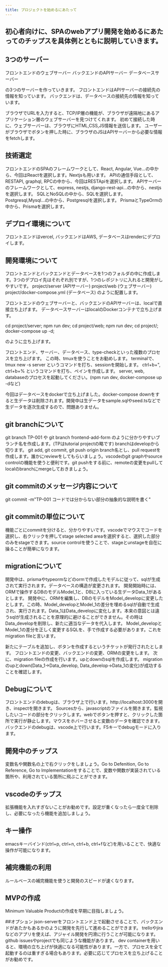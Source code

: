 ```yaml
---
title: プロジェクトを始めるにあたって
---
```


## 初心者向けに、SPAのwebアプリ開発を始めるにあたってのチップスを具体例とともに説明していきます。

## 3つのサーバー
フロントエンドのウェブサーバー
バックエンドのAPIサーバー
データベースサーバー

の3つのサーバーを作っていきます。
フロントエンドはAPIサーバーの接続先の情報を知っています。
バックエンドは、データベースの接続先の情報を知っています。

ブラウザでURLを入力すると、TCP/IP層の機能が、ブラウザが遠隔地にあるアプリケーション層のウェブサーバーを見つけてくれます。
初めて接続した時に、ウェブサーバーは、ブラウザにHTML,CSS,JS情報を送信します。
ユーザーがブラウザでボタンを押した時に、ブラウザのJSはAPIサーバーから必要な情報をfetchします。


## 技術選定
フロントエンドのSPAのフレームワークとして、React, Angular, Vue...の中から、今回はReactを選択します。Nextjsも用います。
APIの通信手段として、RESTAPI, graphql, RPCの中から、今回はRESTApiを選択します。
APIサーバーのフレームワークとして、express, nestjs, django-rest-api...の中から、nestjsを選択します。
SQLとNoSQLの中から、SQLを選択します。Postgresql,Mysql...の中から、Postgresqlを選択します。
PrismaとTypeOrmの中から、Prismaを選択します。

## デプロイ環境について
フロントエンドはvercel, バックエンドはAWS, データベースはrenderにデプロイします。

## 開発環境について
フロントエンドとバックエンドとデータベースを1つのフォルダの中に作成します。3つのデプロイ先はそれぞれ別ですが、1つのレポジトリに入れると開発がしやすいです。
project/server (APIサーバー)
project/web (ウェブサーバー)
project/docker-compose.yml (データベース)
のように配置します。

フロントエンドのウェブサーバーと、バックエンドのAPIサーバーは、localで直接立ち上げます。
データベースサーバーはlocalのDockerコンテナで立ち上げます。

cd project/server; npm run dev;
cd project/web; npm run dev;
cd project/; docker-compose up -d;

のように立ち上げます。

フロントエンド、サーバー、データベース、type-checkといった複数のプロセスを立ち上げます。
この時、tmuxを使うことをお勧めします。
terminalで、tmux new -s server というコマンドを打ち、sessionを開始します。
ctrl+b+", ctrl+b+% というコマンドを打ち、ペインを作成します。
server, web, databaseのプロセスを起動してください。(npm run dev, docker-compose up -dなど)

今回はデータベースをdockerで立ち上げました。docker-compose downをすると生データは削除されます。開発中は生データをsample.sqlやseed.tsなどで生データを逐次生成するので、問題ありません。

## git branchについて
git branch TP-001 や git branch frontend-add-form
のように分かりやすいブランチ名を作成します。(TPはtutorial projectの略です)
branchはdevelopから切ります。
git add, git commit, git push origin branch名とし、pull requestを作成します。誰かにreviewをしてもらいましょう。vscodeのgit graphやsource controlの機能を使うと便利です。git pushをする前に、remoteの変更をpullしてlocalのbranchにmergeしておきましょう。

## git commitのメッセージ内容について
git commit -m"TP-001 コードでは分からない部分の抽象的な説明を書く"

## git commitの単位について
機能ごとにcommitを分けると、分かりやすいです。vscodeでマウスでコードを選択し、右クリックを押してstage selected areaを選択すると、選択した部分のみをstageできます。source controlを使うことで、stageとunstageを自在に操ることが簡単になります。

## migrationについて
開発中は、prismaやtypeormなどのormで作成したモデルに従って、sqlが生成されて実行されます。データベースの構造が変更されます。
開発開始時には、ORMで操作するDBのモデルModel_1と、DBに入っている生データData_1があるとします。
開発中に、ORMを編集し、DBのモデルをModel_developに変更したとします。この時、Model_developとModel_1の差分を埋めるsqlが自動で生成され、実行されます。Data_1はData_developに変化します。本来の意図とは違うsqlが生成されることを原理的に避けることができません。その時はData_developを削除し、新たに適当なデータを代入します。
Model_developとModel_1の差分を正しく変更するSQLを、手で作成する必要があります。これをmigration fileと言います。

新たにテーブルを追加し、ボタンを作成するというチケットが発行されたとします。
フロントエンドの変更、バックエンドの変更、ORMの変更をします。
次に、migration fileの作成を行います。upとdownのsqlを作成します。
migrationのupとdown(Data_1→Data_develop, Data_develop→Data_1の変化)が成功することを確認します。

## Debugについて
フロントエンドのdebugは、ブラウザ上で行います。http://localhost:3000を開き、inspectを開きます。
Sourcesから、javascriptのファイルを開きます。監視したいコードの部分をクリックします。webでボタンを押すと、クリックした箇所で実行が静止します。マウスをホバーさせると変数のデータを確認できます。
バックエンドのdebugは、vscode上で行います。F5キーでdebugモードに入ります。

## 開発中のチップス
変数名や関数名の上で右クリックをしましょう。Go to Defenition, Go to Reference, Go to Implementationをすることで、変数や関数が実装されている箇所や、利用されている箇所に飛ぶことができます。

## vscodeのチップス
拡張機能を入れすぎないことがお勧めです。設定が重くなったら一度全て削除し、必要になったら機能を追加しましょう。

## キー操作
emacsキーバインド(ctrl+p, ctrl+n, ctrl+b, ctrl+fなど)を用いることで、快適な操作が可能になります。

## 補完機能の利用
ルールベースの補完機能を使うと開発のスピードが速くなります。

## MVPの作成
Minimum Valuable Productの作成を早期に目指しましょう。


##オプション
json-serverをフロントエンド上で起動させることで、バックエンドがあたかもあるかのように開発を先行して進めることができます。
trelloやjiraなどのアプリを使えば、アジャイル開発を円滑に行うことが可能になります。github issuesやprojectでも同じような機能があります。
dev containerを用いると、環境の立ち上げが快適になる可能性があります。一方で、プロセスを全て起動するのは重すぎる場合もあります。必要に応じてプロセスを立ち上げることがお勧めです。
